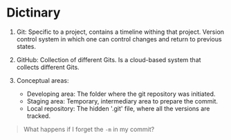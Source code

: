 # Dictinary

1. Git: Specific to a project, contains a timeline withing that project. Version control system in which one can control changes and return to previous states.

2. GitHub: Collection of different Gits. Is a cloud-based system that collects different Gits.

3. Conceptual areas:
    - Developing area: The folder where the git repository was initiated.
    - Staging area: Temporary, intermediary area to prepare the commit.
    - Local repository: The hidden '.git' file, where all the versions are tracked.

> What happens if I forget the `-m` in my commit?